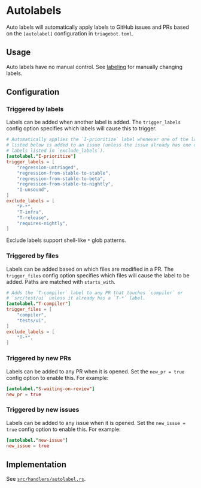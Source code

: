 # Autolabels

Auto labels will automatically apply labels to GitHub issues and PRs based on the `[autolabel]` configuration in `triagebot.toml`.

## Usage

Auto labels have no manual control.
See [labeling](labeling.md) for manually changing labels.

## Configuration

### Triggered by labels

Labels can be added when another label is added.
The `trigger_labels` config option specifies which labels will cause this to trigger.

```toml
# Automatically applies the `I-prioritize` label whenever one of the labels
# listed below is added to an issue (unless the issue already has one of the
# labels listed in `exclude_labels`).
[autolabel."I-prioritize"]
trigger_labels = [
    "regression-untriaged",
    "regression-from-stable-to-stable",
    "regression-from-stable-to-beta",
    "regression-from-stable-to-nightly",
    "I-unsound",
]
exclude_labels = [
    "P-*",
    "T-infra",
    "T-release",
    "requires-nightly",
]
```

Exclude labels support shell-like `*` glob patterns.

### Triggered by files

Labels can be added based on which files are modified in a PR.
The `trigger_files` config option specifies which files will cause the label to be added.
Paths are matched with `starts_with`.

```toml
# Adds the `T-compiler` label to any PR that touches `compiler` or
# `src/test/ui` unless it already has a `T-*` label.
[autolabel."T-compiler"]
trigger_files = [
    "compiler",
    "tests/ui",
]
exclude_labels = [
    "T-*",
]
```

### Triggered by new PRs

Labels can be added to any PR when it is opened.
Set the `new_pr = true` config option to enable this.
For example:

```toml
[autolabel."S-waiting-on-review"]
new_pr = true
```

### Triggered by new issues

Labels can be added to any issue when it is opened.
Set the `new_issue = true` config option to enable this.
For example:

```toml
[autolabel."new-issue"]
new_issue = true
```

## Implementation

See [`src/handlers/autolabel.rs`](https://github.com/rust-lang/triagebot/blob/HEAD/src/handlers/autolabel.rs).
